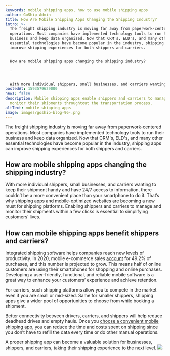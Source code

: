 ```yaml
---
keywords: mobile shipping apps, how to use mobile shipping apps
author: GoShip Admin
title: How Are Mobile Shipping Apps Changing the Shipping Industry?
intro: >-
  The freight shipping industry is moving far away from paperwork-centered
  operations. Most companies have implemented technology tools to run their
  business and keep data organized. Now that CRM's, ELD's, and many other
  essential technologies have become popular in the industry, shipping apps can
  improve shipping experiences for both shippers and carriers. 


  How are mobile shipping apps changing the shipping industry?

  -


  With more individual shippers, small businesses, and carriers wanting to keep their ship
postedAt: 1593579629000
news: false
description: Mobile shipping apps enable shippers and carriers to manage and
  monitor their shipments throughtout the transportation process.
altText: mobile shipping apps
image: images/goship-blog-96-.png
---
```

The freight shipping industry is moving far away from paperwork-centered operations. Most companies have implemented technology tools to run their business and keep data organized. Now that CRM's, ELD's, and many other essential technologies have become popular in the industry, shipping apps can improve shipping experiences for both shippers and carriers.

## How are mobile shipping apps changing the shipping industry?

With more individual shippers, small businesses, and carriers wanting to keep their shipment handy and have 24/7 access to information, there couldn’t be a more convenient place than your smartphone to do it. That’s why shipping apps and mobile-optimized websites are becoming a new must for shipping platforms. Enabling shippers and carriers to manage and monitor their shipments within a few clicks is essential to simplifying customers’ lives.

## How can mobile shipping apps benefit shippers and carriers?

Integrated shipping software helps companies reach new levels of productivity. In 2020, mobile e-commerce sales [account](https://www.statista.com/statistics/249863/us-mobile-retail-commerce-sales-as-percentage-of-e-commerce-sales/) for 49.2% of purchases, and this number is projected to grow. This means half of online customers are using their smartphones for shopping and online purchases. Developing a user-friendly, functional, and reliable mobile software is a great way to enhance your customers’ experience and achieve retention. 

For carriers, such shipping platforms allow you to compete in the market even if you are small or mid-sized. Same for smaller shippers, shipping apps give a wider pool of opportunities to choose from while booking a shipment. 

Better connectivity between drivers, carriers, and shippers will help reduce deadhead drives and empty hauls. Once you [choose a convenient mobile shipping app](https://www.goship.com/blog/how-to-choose-the-best-shipping-app/), you can reduce the time and costs spent on shipping since you don’t have to refill the data every time or do other manual operations. 

A proper shipping app can become a valuable solution for businesses, shippers, and carriers, taking their shipping experience to the next level. [![](https://www.goship.com/wp-content/uploads/2021/02/1ace89b4-fe28-40ff-a2a7-4cddc60fc9ec.png)](https://www.goship.com/)